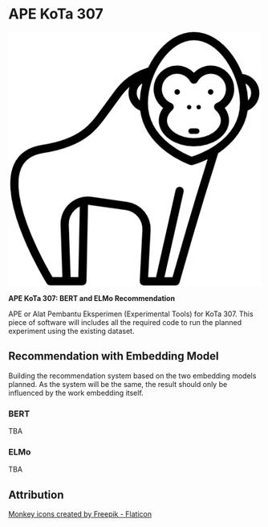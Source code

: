 # APE KoTa 307

![An outline of an gorilla](./images/gorilla-logo.png)

**APE KoTa 307: BERT and ELMo Recommendation**

APE or Alat Pembantu Eksperimen (Experimental Tools) for KoTa 307. This piece of software will includes all the required code to run the planned experiment using the existing dataset.

## Recommendation with Embedding Model

Building the recommendation system based on the two embedding models planned. As the system will be the same, the result should only be influenced by the work embedding itself.

### BERT

TBA

### ELMo

TBA

## Attribution

[Monkey icons created by Freepik - Flaticon](https://www.flaticon.com/free-icons/monkey)
